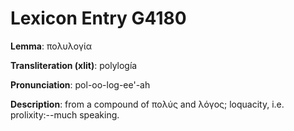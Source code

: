 # Lexicon Entry G4180

**Lemma**: πολυλογία

**Transliteration (xlit)**: polylogía

**Pronunciation**: pol-oo-log-ee'-ah

**Description**:
from a compound of πολύς and λόγος; loquacity, i.e. prolixity:--much speaking.
